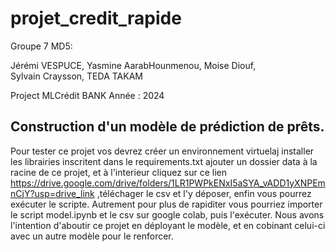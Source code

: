 # projet_credit_rapide

Groupe 7 MD5: 

Jérémi VESPUCE,
Yasmine AarabHounmenou,
Moise Diouf,        
Sylvain Craysson,
TEDA TAKAM

Project MLCrédit BANK
Année : 2024

## Construction d'un modèle de prédiction de prêts.

Pour tester ce projet vos devrez créer un environnement virtuelaj
installer les librairies inscritent dans le requirements.txt
ajouter un dossier data à la racine de ce projet, et à l'interieur cliquez sur ce lien https://drive.google.com/drive/folders/1LR1PWPkENxI5aSYA_vADD1yXNPEmnCjY?usp=drive_link ,téléchager le csv et l'y déposer, enfin vous pourrez exécuter le scripte.
Autrement pour plus de rapiditer vous pourriez importer le script model.ipynb et le csv sur google colab, puis l'exécuter.
Nous avons l'intention d'aboutir ce projet en déployant le modèle, et en cobinant celui-ci avec un autre modèle pour le renforcer.